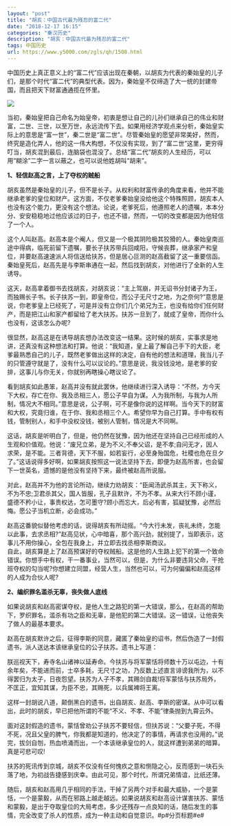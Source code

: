 ```yaml
---
layout: "post"
title: "胡亥：中国古代最为残忍的富二代"
date: "2018-12-17 16:15"
categories: "秦汉历史"
description: "胡亥：中国古代最为残忍的富二代"
tags: 中国历史
url: https://www.y5000.com/zgls/qh/1508.html
---
```






中国历史上真正意义上的“富二代”应该出现在秦朝，以胡亥为代表的秦始皇的儿子们，是那个时代“富二代”的典型代表。因为，秦始皇不仅缔造了大一统的封建帝国，而且把天下财富通通揽在怀里。

![](https://img.y5000.com/uploads/allimg/130803/2-130P314334L38.jpg)

当初，秦始皇把自己命名为始皇帝，初衷是想让自己的儿孙们继承自己的伟业和财富，二世、三世，以至万世，永远流传下去。如果用经济学观点来分析，秦始皇实际上的意思是“富一世”，秦二世是“富二世”。尽管秦始皇的愿望非常美好，然而，终究是造化弄人，他的这一伟大构想，不仅没有实现，到了“富二世”这里，更穷得叮当，胡亥混到最后，连脑袋也混没了。总结“富二代”胡亥的人生经历，可以用“糊涂”二字一言以蔽之，也可以说他姓胡叫“胡来”。

**1、轻信赵高之言，上了夺权的贼船**

胡亥虽然是秦始皇的儿子，但不是长子。从权利和财富传承的角度来看，他并不能继承老爹的皇位和财产。这方面，不仅老爹秦始皇没给他这个特殊照顾，胡亥本人也没有这个能力，更没有这个想法。论说，老爹死后，他遵照老人的遗嘱，本本分分、安安稳稳地过他应该过的日子，也还不错，然而，一切的改变都是因为他轻信了一个人。

这个人叫赵高。赵高本是个阉人，但又是一个极其阴险极其狡猾的人。秦始皇南巡途中得病，临死前留下遗嘱，要长子扶苏带兵回咸阳，守候丧葬，继承家产和皇位，并要赵高速速派人将信送给扶苏，但是居心叵测的赵高截留了这一重要信函。秦始皇死后，赵高先是与李斯串通在一起，然后找到胡亥，对他进行了全新的人生诱导。

这天，赵高拿着御书去找胡亥，对胡亥说：“主上驾崩，并无诏书分封诸子为王，而独赐长子书。长子扶苏一到，即皇帝位，而公子无尺寸之地，为之奈何?”意思是说，你老爹皇上已经死了，可是并没有立你们几个弟兄为王，也没有给你们任何财产，而是把江山和家产都留给了老大扶苏。扶苏一旦到了，就成了皇帝，而你什么也没有，这该怎么办呢?

很显然，赵高这是在诱导胡亥想办法改变这一结果。这时候的胡亥，实事求是地讲，还真没有这种想法和打算。他说：“我知道，皇上最了解自己手下的大臣，老爹最熟悉自己的儿子，既然老爹做出这样的决定，自有他的想法和道理，我当儿子的只管遵守就是了，没有什么可以议论的。”意思是说，我没钱没地，是老爹的安排，这事儿与你无关，你就别再瞎操心瞎议论了。

看到胡亥如此愚笨，赵高并没有就此罢休，他继续进行深入诱导：“不然，方今天下大权，存亡在你、我及丞相三人，愿公子早自为谋。人为我所制，与我为人所制，情况大不相同。”意思是说，公子啊，可不是像你说的这样啊。当今天下的财富和大权，究竟归谁，在于你、我和丞相三个人。希望你早为自己打算。手中有权有钱，管制别人，和手中没权没钱，被别人管制，情况是大不同啊。

这话，胡亥是听明白了，但是，他仍然在犹豫，因为他还在坚持自己已经形成的人生观和价值观。他说：“废兄立弟，是为不义;不奉父诏，是不孝;自问无才，因人求荣，是不能。三者背德，天下不服，如若妄行，必至身殆国危，社稷也危在旦夕了。”这话说得多好啊，如果胡亥按照这一说法坚持下去，即便为赵高所害，也会留下一世英名，遗憾的是他没有坚持下来，最终被赵高所说服。

对此，赵高并不为他的言论所动，继续力劝胡亥：“臣闻汤武杀其主，天下称义，不为不忠;卫君杀其父，国人皆服，孔子且默许，不为不孝。从来大行不顾小谨，盛德不矜小让，事贵权达，怎可墨守?顾小而忘大，后必有害，狐疑犹豫，必然后悔。愿公子当机立断，必会成功。”

赵高这番貌似替他考虑的话，说得胡亥有所动摇。“今大行未发，丧礼未终，怎能以此事，去求丞相?”赵高见状，心中暗喜，那个高兴劲，就别提了，当即表示，这事儿不用你操心，全包在我身上，并立即去找丞相李斯商议。  
自此，胡亥算是上了赵高预谋好的夺权贼船。这是他的人生路上犯下的第一个致命错误。你想手中有权，干一番事业，当然可以，但是，为什么非要违背父命，干抢班夺权的勾当呢?你想建立同盟，经营人生，当然也可以，可为何偏偏和赵高这样的人成为合伙人呢?

**2、编织罪名滥杀无辜，丧失做人底线**

如果说胡亥和赵高密谋夺权，是他人生之路犯的第一大错误，那么，在赵高的帮助下，罗织罪名，滥杀有功之臣和无辜，是他犯的第二大错误。这一错误，让他丧失了做人的最基本要求。

赵高在胡亥默许之后，征得李斯的同意，藏匿了秦始皇的诏书，然后伪造了一封假遗书，派人送达本该继承皇位的公子扶苏。遗书上写道：

朕巡视天下，寿寺名山诸神以延寿命。今扶苏与将军蒙恬将师数十万以屯边，十有余年矣，不能进而前，士卒多耗，无尺寸之功，乃反数上述直言诽谤我所为，以不得罢归为太子，日夜怨望。扶苏为人子不孝，其赐剑自裁!将军蒙恬与扶苏局外，不匡正，宜知其谋，为臣不忠，其赐死，以兵属裨将王离。

这样一封胡说八道，颠倒黑白的遗书，出自胡亥、赵高、李斯的密谋。从中可以看出，此时的胡亥，早已把他所谓的不能“不义、不孝、不能”律条抛到九霄云外。

面对这封假造的遗书，蒙恬曾劝公子扶苏不要轻信，但扶苏说：“父要子死，不得不死，况且父皇的脾气，你我都是知道的，他决定了的事情，再请求也没用的。”说完，拔剑自刎，热血喷涌而出，一个本该继承皇位的人，就这样遭到弟弟的暗算。真是可悲可叹!

扶苏的死讯传到京城，胡亥不仅没有任何愧疚之意和恻隐之心，反而感到一块石头落了地，为初战告捷感到庆幸。由此可见，那个时代，所谓兄弟情谊，比纸还薄。

随后，胡亥和赵高用几乎相同的手法，干掉了另两个对手和最大威胁，一个是蒙恬，一个是蒙毅，从而在邪路上越走越远。如果说胡亥和赵高设计谋害扶苏、蒙恬和蒙毅，是出于夺取皇位的大局考虑，多少还残存一点良知的话，随后发生的事情，完全改变了杀人的性质，成为一种主动和自觉意识。#p#分页标题#e#
